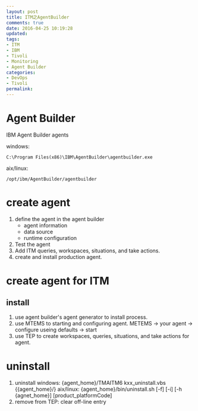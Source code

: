```yaml
---
layout: post
title: ITM之AgentBuilder
comments: true
date: 2016-04-25 10:19:28
updated:
tags:
- ITM
- IBM
- Tivoli
- Monitoring
- Agent Builder
categories:
- DevOps
- Tivoli
permalink:
---
```


# Agent Builder

IBM Agent Builder agents

windows:

    C:\Program Files(x86)\IBM\AgentBuilder\agentbuilder.exe

aix/linux:

    /opt/ibm/AgentBuilder/agentbuilder

# create agent

1. define the agent in the agent builder
    - agent information
    - data source
    - runtime configuration
2. Test the agent
3. Add ITM queries, workspaces, situations, and take actions.
4. create and install production agent.

# create agent for ITM

## install

1. use agent builder's agent generator to install process.
2. use MTEMS to starting and configuring agent.
    METEMS -> your agent -> configure useing defaults -> start
3. use TEP to create workspaces, queries, situations, and take actions for agent.

# uninstall

1. uninstall
    windows: {agent_home}/TMAITM6 kxx_uninstall.vbs {{agent_home}/}
    aix/linux: {agent_home}/bin/uninstall.sh [-f] [-i] [-h {agnet_home}]
    [product_platformCode]
2. remove from TEP:
    clear off-line entry

# 

